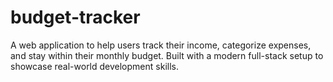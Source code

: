 # budget-tracker
A web application to help users track their income, categorize expenses, and stay within their monthly budget. Built with a modern full-stack setup to showcase real-world development skills.
